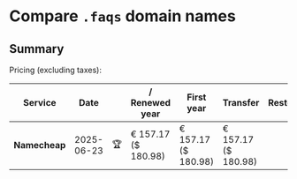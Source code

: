 # Compare `.faqs` domain names

## Summary

Pricing (excluding taxes):

| Service | Date |  | / Renewed year | First year | Transfer | Restoration |
|--|--|--|--|--|--|--|
| **Namecheap** | 2025-06-23 | 🏆 | € 157.17<br>($ 180.98) | € 157.17<br>($ 180.98) | € 157.17<br>($ 180.98) |  |
